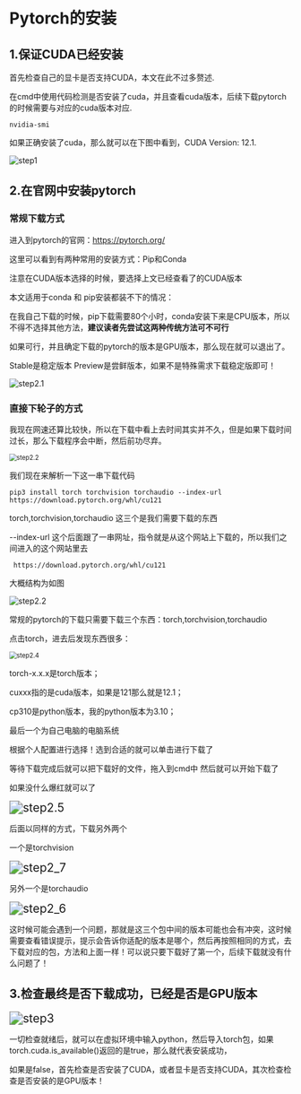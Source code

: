 # Pytorch的安装

## 1.保证CUDA已经安装

首先检查自己的显卡是否支持CUDA，本文在此不过多赘述.

在cmd中使用代码检测是否安装了cuda，并且查看cuda版本，后续下载pytorch的时候需要与对应的cuda版本对应.

```nvidia-smi```

如果正确安装了cuda，那么就可以在下图中看到，CUDA Version: 12.1.



![step1](https://github.com/baizilw0807/note/blob/master/Pytorch/imgs/step1.png)







## 2.在官网中安装pytorch

### 常规下载方式

进入到pytorch的官网：https://pytorch.org/

这里可以看到有两种常用的安装方式：Pip和Conda

注意在CUDA版本选择的时候，要选择上文已经查看了的CUDA版本

本文适用于conda 和 pip安装都装不下的情况：

在我自己下载的时候，pip下载需要80个小时，conda安装下来是CPU版本，所以不得不选择其他方法，**建议读者先尝试这两种传统方法可不可行**

如果可行，并且确定下载的pytorch的版本是GPU版本，那么现在就可以退出了。

Stable是稳定版本  Preview是尝鲜版本，如果不是特殊需求下载稳定版即可！

![step2.1](https://github.com/baizilw0807/note/blob/master/Pytorch/imgs/step2.1.png)

### 直接下轮子的方式

我现在网速还算比较快，所以在下载中看上去时间其实并不久，但是如果下载时间过长，那么下载程序会中断，然后前功尽弃。

<img src=".\imgs\step2_2.png" alt="step2.2" style="zoom:80%;" />

我们现在来解析一下这一串下载代码

```pip3 install torch torchvision torchaudio --index-url https://download.pytorch.org/whl/cu121```

torch,torchvision,torchaudio 这三个是我们需要下载的东西

--index-url 这个后面跟了一串网址，指令就是从这个网站上下载的，所以我们之间进入的这个网站里去

``` https://download.pytorch.org/whl/cu121```

大概结构为如图

![step2.2](https://github.com/baizilw0807/note/blob/master/Pytorch/imgs/step2.2.png)

常规的pytorch的下载只需要下载三个东西：torch,torchvision,torchaudio 

点击torch，进去后发现东西很多：

<img src=".\imgs\step2_4.png" alt="step2.4" style="zoom:80%;" />

torch-x.x.x是torch版本；

cuxxx指的是cuda版本，如果是121那么就是12.1；

cp310是python版本，我的python版本为3.10；

最后一个为自己电脑的电脑系统



根据个人配置进行选择！选到合适的就可以单击进行下载了

等待下载完成后就可以把下载好的文件，拖入到cmd中 然后就可以开始下载了

如果没什么爆红就可以了

<img src=".\imgs\step2_5.png" alt="step2.5" style="zoom:150%;" />

后面以同样的方式，下载另外两个

一个是torchvision

<img src=".\imgs\step2_7.png" alt="step2_7" style="zoom:150%;" />

另外一个是torchaudio 

<img src=".\imgs\step2_6.png" alt="step2_6" style="zoom:150%;" />

这时候可能会遇到一个问题，那就是这三个包中间的版本可能也会有冲突，这时候需要查看错误提示，提示会告诉你适配的版本是哪个，然后再按照相同的方式，去下载对应的包，方法和上面一样！可以说只要下载好了第一个，后续下载就没有什么问题了！



## 3.检查最终是否下载成功，已经是否是GPU版本

<img src=".\imgs\step3.png" alt="step3" style="zoom:150%;" />

一切检查就绪后，就可以在虚拟环境中输入python，然后导入torch包，如果torch.cuda.is_available()返回的是true，那么就代表安装成功，

如果是false，首先检查是否安装了CUDA，或者显卡是否支持CUDA，其次检查检查是否安装的是GPU版本！